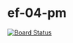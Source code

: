 # ef-04-pm

[![Board Status](https://dev.azure.com/ef04/c7212e1c-42ae-4996-850a-778fd87ccd36/60a15bd1-9c54-4b6d-886b-5214e5b82197/_apis/work/boardbadge/0dc80c37-ed57-4f5b-90b3-0774988f89ae)](https://dev.azure.com/ef04/c7212e1c-42ae-4996-850a-778fd87ccd36/_boards/board/t/60a15bd1-9c54-4b6d-886b-5214e5b82197/Microsoft.RequirementCategory/)
